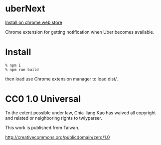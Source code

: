 uberNext
======

[Install on chrome web store]()

Chrome extension for getting notification when Uber becomes available.

# Install

    % npm i
    % npm run build

then load use Chrome extension manager to load dist/.

# CC0 1.0 Universal

To the extent possible under law, Chia-liang Kao has waived all copyright
and related or neighboring rights to twlyparser.

This work is published from Taiwan.

http://creativecommons.org/publicdomain/zero/1.0

